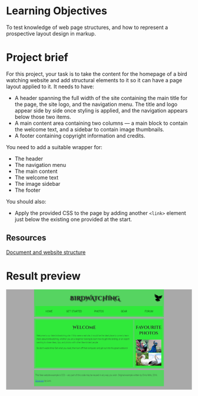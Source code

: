 # Learning Objectives

To test knowledge of web page structures, and how to represent a prospective layout design in markup.

# Project brief

For this project, your task is to take the content for the homepage of a bird watching website and add structural elements to it so it can have a page layout applied to it. It needs to have:

 - A header spanning the full width of the site containing the main title for the page, the site logo, and the navigation menu. The title and logo appear side by side once styling is applied, and the navigation appears below those two items.
 - A main content area containing two columns — a main block to contain the welcome text, and a sidebar to contain image thumbnails.
 - A footer containing copyright information and credits.

You need to add a suitable wrapper for:

 - The header
 - The navigation menu
 - The main content
 - The welcome text
 - The image sidebar
 - The footer

You should also:

 - Apply the provided CSS to the page by adding another `<link>` element just below the existing one provided at the start.

## Resources

[Document and website structure](https://developer.mozilla.org/en-US/docs/Learn/HTML/Introduction_to_HTML/Document_and_website_structure)

# Result preview

<p align="center">
	<img src="img/result.png" alt="">
</p>
